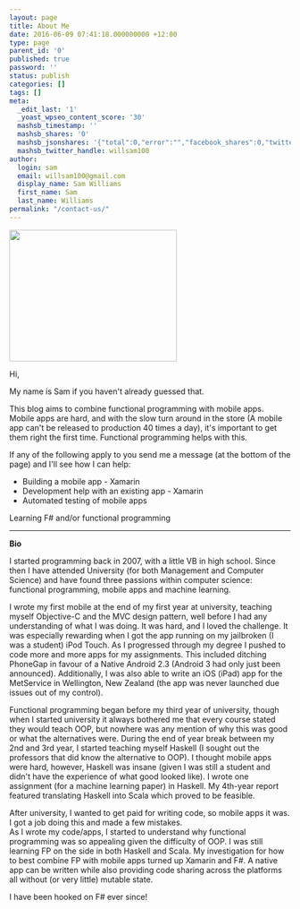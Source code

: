 ```yaml
---
layout: page
title: About Me
date: 2016-06-09 07:41:18.000000000 +12:00
type: page
parent_id: '0'
published: true
password: ''
status: publish
categories: []
tags: []
meta:
  _edit_last: '1'
  _yoast_wpseo_content_score: '30'
  mashsb_timestamp: ''
  mashsb_shares: '0'
  mashsb_jsonshares: '{"total":0,"error":"","facebook_shares":0,"twitter":0}'
  mashsb_twitter_handle: willsam100
author:
  login: sam
  email: willsam100@gmail.com
  display_name: Sam Williams
  first_name: Sam
  last_name: Williams
permalink: "/contact-us/"
---
```

<p><img class="size-medium wp-image-386 alignleft" src="{{ site.baseurl }}/assets/img/SSE057-300x235.jpg" alt="" width="300" height="235" /></p>

<p>Hi,</p>
<p>My name is Sam if you haven't already guessed that.</p>
<p>This blog aims to combine functional programming with mobile apps. Mobile apps are hard, and with the slow turn around in the store (A mobile app can't be released to production 40 times a day), it's important to get them right the first time. Functional programming helps with this.</p>
<p>If any of the following apply to you send me a message (at the bottom of the page) and I'll see how I can help:</p>
<ul>
<li>Building a mobile app - Xamarin</li>
<li>Development help with an existing app - Xamarin</li>
<li>Automated testing of mobile apps</li>
</ul>
<p>Learning F# and/or functional programming</p>
<hr />
<p><strong> Bio</strong></p>
<p>I started programming back in 2007, with a little VB in high school. Since then I have attended University (for both Management and Computer Science) and have found three passions within computer science: functional programming, mobile apps and machine learning.</p>
<p>I wrote my first mobile at the end of my first year at university, teaching myself Objective-C and the MVC design pattern, well before I had any understanding of what I was doing. It was hard, and I loved the challenge. It was especially rewarding when I got the app running on my jailbroken (I was a student) iPod Touch. As I progressed through my degree I pushed to code more and more apps for my assignments. This included ditching PhoneGap in favour of a Native Android 2.3 (Android 3 had only just been announced). Additionally, I was also able to write an iOS (iPad) app for the MetService in Wellington, New Zealand (the app was never launched due issues out of my control).</p>
<p>Functional programming began before my third year of university, though when I started university it always bothered me that every course stated they would teach OOP, but nowhere was any mention of why this was good or what the alternatives were. During the end of year break between my 2nd and 3rd year, I started teaching myself Haskell (I sought out the professors that did know the alternative to OOP). I thought mobile apps were hard, however, Haskell was insane (given I was still a student and didn't have the experience of what good looked like). I wrote one assignment (for a machine learning paper) in Haskell. My 4th-year report featured translating Haskell into Scala which proved to be feasible.</p>
<p>After university, I wanted to get paid for writing code, so mobile apps it was. I got a job doing this and made a few mistakes.<br />
As I wrote my code/apps, I started to understand why functional programming was so appealing given the difficulty of OOP. I was still learning FP on the side in both Haskell and Scala. My investigation for how to best combine FP with mobile apps turned up Xamarin and F#. A native app can be written while also providing code sharing across the platforms all without (or very little) mutable state.</p>
<p>I have been hooked on F# ever since!</p>
